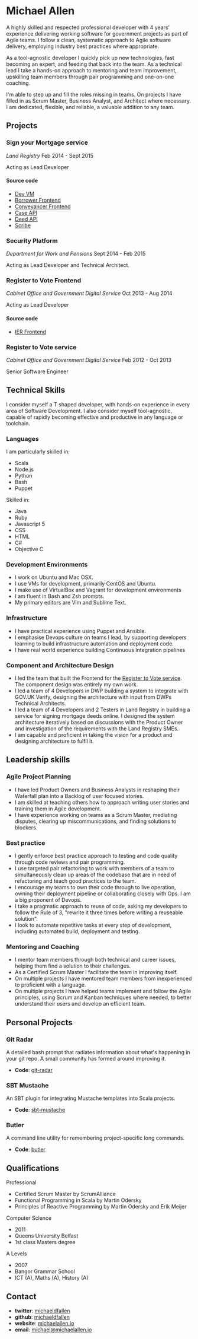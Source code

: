 Michael Allen
=============

A highly skilled and respected professional developer with 4 years' experience
delivering working software for government projects as part of Agile teams. I
follow a clean, systematic approach to Agile software delivery, employing
industry best practices where appropriate.

As a tool-agnostic developer I quickly pick up new technologies, fast becoming
an expert, and feeding that back into the team. As a technical lead I take a
hands-on approach to mentoring and team improvement, upskilling team members
through pair programming and one-on-one coaching.

I'm able to step up and fill the roles missing in teams. On projects I have
filled in as Scrum Master, Business Analyst, and Architect where necessary.
I am dedicated, flexible, and reliable, a valuable addition to any team.

Projects
--------

### Sign your Mortgage service

*Land Registry* Feb 2014 - Sept 2015

Acting as Lead Developer

#### Source code
- [Dev VM](https://github.com/LandRegistry/dev-vm)
- [Borrower Frontend](https://github.com/michaeldfallen/charges-borrower-frontend)
- [Conveyancer Frontend](https://github.com/michaeldfallen/charges-conveyancer-frontend)
- [Case API](https://github.com/michaeldfallen/charges-case-api)
- [Deed API](https://github.com/michaeldfallen/charges-deed-api)
- [Scribe](https://github.com/michaeldfallen/charges-scribe)

### Security Platform

*Department for Work and Pensions* Sept 2014 - Feb 2015

Acting as Lead Developer and Technical Architect.

### Register to Vote Frontend

*Cabinet Office and Government Digital Service* Oct 2013 - Aug 2014

Acting as Lead Developer

#### Source code
- [IER Frontend](https://github.com/michaeldfallen/ier-frontend)

### Register to Vote service

*Cabinet Office and Government Digital Service* Feb 2012 - Oct 2013

Senior Software Engineer

Technical Skills
----------------

I consider myself a T shaped developer, with hands-on experience in every
area of Software Development. I also consider myself tool-agnostic, capable of
rapidly becoming effective and productive in any language or toolchain.

### Languages

I am particularly skilled in:
- Scala
- Node.js
- Python
- Bash
- Puppet

Skilled in:
- Java
- Ruby
- Javascript 5
- CSS
- HTML
- C#
- Objective C

### Development Environments

- I work on Ubuntu and Mac OSX.
- I use VMs for development, primarily CentOS and Ubuntu.
- I make use of VirtualBox and Vagrant for development environments
- I am fluent in Bash and Zsh prompts.
- My primary editors are Vim and Sublime Text.

### Infrastructure

- I have practical experience using Puppet and Ansible.
- I emphasise Devops culture on teams I lead, by supporting developers learning
  to build infrastructure automation and deployment code.
- I have real world experience building Continuous Integration pipelines

### Component and Architecture Design

- I led the team that built the Frontend for the
  [Register to Vote service](https://gov.uk/register-to-vote). The component
  design was entirely my own work.
- I led a team of 4 Developers in DWP building a system to integrate with
  GOV.UK Verify, designing the architecture with input from DWPs Technical
  Architects.
- I led a team of 4 Developers and 2 Testers in Land Registry in building a
  service for signing mortgage deeds online. I designed the system architecture
  iteratively based on discussions with the Product Owner and investigation of
  the requirements with the Land Registry SMEs.
- I am capable and proficient in taking the vision for a product and designing
  architecture to fulfil it.

Leadership skills
-----------------

### Agile Project Planning

- I have led Product Owners and Business Analysts in reshaping their Waterfall
  plan into a Backlog of user focused stories.
- I am skilled at teaching others how to approach writing user stories and
  training them in Agile development.
- I have experience working on teams as a Scrum Master, mediating disputes,
  clearing up miscommunications, and finding solutions to blockers.

### Best practice

- I gently enforce best practice approach to testing and code quality through
  code reviews and pair programming.
- I use targeted pair refactoring to work with members of a team to
  simultaneously clean up areas of the codebase that are in need of refactoring
  and teach good practices to the team.
- I encourage my teams to own their code through to live operation, owning their
  deployment pipeline or collaborating closely with Ops. I am a big proponent
  of Devops.
- I take a pragmatic approach to reuse of code, asking my developers to follow
  the Rule of 3, "rewrite it three times before writing a reuseable solution".
- I look to automate repetitive tasks at every step of development, including
  automated build, deployment and testing.

### Mentoring and Coaching

- I mentor team members through both technical and career issues, helping them
  find a solution to their challenges.
- As a Certified Scrum Master I facilitate the team in improving itself.
- On multiple projects I have mentored team members from inexperienced to
  proficient with a language.
- On multiple projects I have helped teams implement and follow the Agile
  principles, using Scrum and Kanban techniques where needed, to better
  understand their users and develop an efficient team.

Personal Projects
-----------------

### Git Radar

A detailed bash prompt that radiates information about what's happening
in your git repo. A small community has formed around improving it.

- **Code**: [git-radar](https://github.com/michaeldfallen/git-radar)

### SBT Mustache

An SBT plugin for integrating Mustache templates into Scala projects.

- **Code**: [sbt-mustache](https://github.com/michaeldfallen/sbt-mustache)

### Butler

A command line utility for remembering project-specific long commands.

- **Code**: [butler](https://github.com/michaeldfallen/butler)

Qualifications
--------------

Professional
- Certified Scrum Master by ScrumAlliance
- Functional Programming in Scala by Martin Odersky
- Principles of Reactive Programming by Martin Odersky and Erik Meijer

Computer Science
- 2011
- Queens University Belfast
- 1st class Masters degree

A Levels
- 2007
- Bangor Grammar School
- ICT (A), Maths (A), History (A)

Contact
-------

- **twitter**: [michaeldfallen](https://twitter.com/michaeldfallen)
- **github**: [michaeldfallen](https://github.com/michaeldfallen)
- **website**: [michaelallen.io](https://michaelallen.io)
- **email**: michael@michaelallen.io
